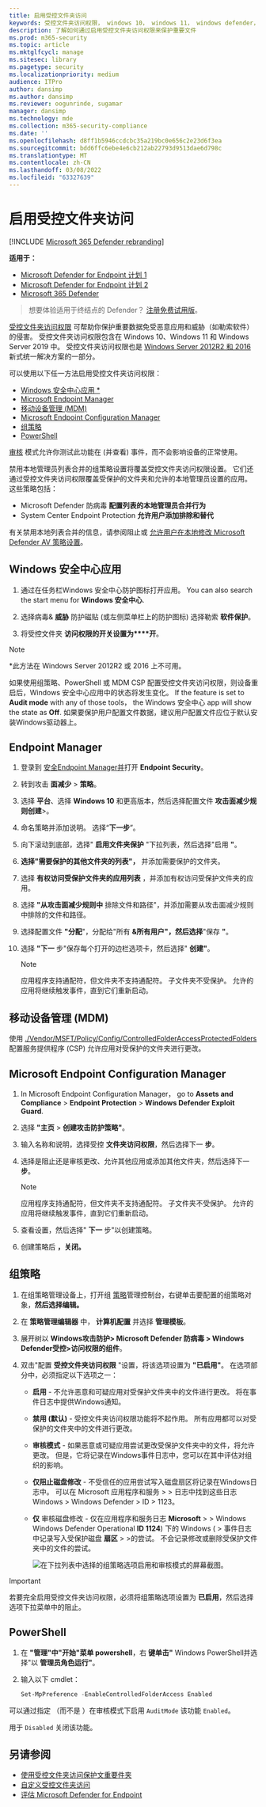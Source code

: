 ```yaml
---
title: 启用受控文件夹访问
keywords: 受控文件夹访问权限， windows 10， windows 11， windows defender， 勒索软件， 保护， 文件， 文件夹， 启用， 打开， 使用
description: 了解如何通过启用受控文件夹访问权限来保护重要文件
ms.prod: m365-security
ms.topic: article
ms.mktglfcycl: manage
ms.sitesec: library
ms.pagetype: security
ms.localizationpriority: medium
audience: ITPro
author: dansimp
ms.author: dansimp
ms.reviewer: oogunrinde, sugamar
manager: dansimp
ms.technology: mde
ms.collection: m365-security-compliance
ms.date: ''
ms.openlocfilehash: d8ff1b5946ccdcbc35a219bc0e656c2e23d6f3ea
ms.sourcegitcommit: bdd6ffc6ebe4e6cb212ab22793d9513dae6d798c
ms.translationtype: MT
ms.contentlocale: zh-CN
ms.lasthandoff: 03/08/2022
ms.locfileid: "63327639"
---
```

# <a name="enable-controlled-folder-access"></a>启用受控文件夹访问

[!INCLUDE [Microsoft 365 Defender rebranding](../../includes/microsoft-defender.md)]

**适用于：**
- [Microsoft Defender for Endpoint 计划 1](https://go.microsoft.com/fwlink/p/?linkid=2154037)
- [Microsoft Defender for Endpoint 计划 2](https://go.microsoft.com/fwlink/p/?linkid=2154037)
- [Microsoft 365 Defender](https://go.microsoft.com/fwlink/?linkid=2118804)

> 想要体验适用于终结点的 Defender？ [注册免费试用版](https://signup.microsoft.com/create-account/signup?products=7f379fee-c4f9-4278-b0a1-e4c8c2fcdf7e&ru=https://aka.ms/MDEp2OpenTrial?ocid=docs-wdatp-assignaccess-abovefoldlink)。

[受控文件夹访问权限](controlled-folders.md) 可帮助你保护重要数据免受恶意应用和威胁（如勒索软件）的侵害。 受控文件夹访问权限包含在 Windows 10、Windows 11 和 Windows Server 2019 中。 受控文件夹访问权限也是 [Windows Server 2012R2 和 2016](/microsoft-365/security/defender-endpoint/configure-server-endpoints#new-functionality-in-the-modern-unified-solution-for-windows-server-2012-r2-and-2016-preview) 新式统一解决方案的一部分。

可以使用以下任一方法启用受控文件夹访问权限：

- [Windows 安全中心应用 *](#windows-security-app)
- [Microsoft Endpoint Manager](#endpoint-manager)
- [移动设备管理 (MDM)](#mobile-device-management-mdm)
- [Microsoft Endpoint Configuration Manager](#microsoft-endpoint-configuration-manager)
- [组策略](#group-policy)
- [PowerShell](#powershell)

[审核](evaluate-controlled-folder-access.md) 模式允许你测试此功能在 (并查看) 事件，而不会影响设备的正常使用。

禁用本地管理员列表合并的组策略设置将覆盖受控文件夹访问权限设置。 它们还通过受控文件夹访问权限覆盖受保护的文件夹和允许的本地管理员设置的应用。 这些策略包括：

- Microsoft Defender 防病毒 **配置列表的本地管理员合并行为**
- System Center Endpoint Protection **允许用户添加排除和替代**

有关禁用本地列表合并的信息，请参阅阻止或 [允许用户在本地修改 Microsoft Defender AV 策略设置](/windows/security/threat-protection/microsoft-defender-antivirus/configure-local-policy-overrides-microsoft-defender-antivirus)。

## <a name="windows-security-app"></a>Windows 安全中心应用

1. 通过在任务栏Windows 安全中心防护图标打开应用。 You can also search the start menu for **Windows 安全中心**.

2. 选择病毒& **威胁** 防护磁贴 (或左侧菜单栏上的防护图标) 选择勒索 **软件保护**。

3. 将受控文件夹 **访问权限的开关设置为****开**。

> [!NOTE]
> *此方法在 Windows Server 2012R2 或 2016 上不可用。
> 
> 如果使用组策略、PowerShell 或 MDM CSP 配置受控文件夹访问权限，则设备重启后，Windows 安全中心应用中的状态将发生变化。
> If the feature is set to **Audit mode** with any of those tools， the Windows 安全中心 app will show the state as **Off**.
> 如果要保护用户配置文件数据，建议用户配置文件应位于默认安装Windows驱动器上。

## <a name="endpoint-manager"></a>Endpoint Manager

1. 登录到 [安全Endpoint Manager并](https://endpoint.microsoft.com)打开 **Endpoint Security**。

2. 转到攻击 **面减少** \> **策略**。

3. 选择 **平台**、选择 **Windows 10** 和更高版本，然后选择配置文件 **攻击面减少规则创建**\>。

4. 命名策略并添加说明。 选择“**下一步**”。

5. 向下滚动到底部，选择" **启用文件夹保护** "下拉列表，然后选择"启用 **"**。

6. **选择"需要保护的其他文件夹的列表"，** 并添加需要保护的文件夹。

7. 选择 **有权访问受保护文件夹的应用列表** ，并添加有权访问受保护文件夹的应用。

8. 选择 **"从攻击面减少规则中** 排除文件和路径"，并添加需要从攻击面减少规则中排除的文件和路径。

9. 选择配置文件 **"分配**"，分配给"所有 **&所有用户"，然后选择**"保存 **"**。

10. 选择 **"下一** 步"保存每个打开的边栏选项卡，然后选择" **创建"**。

    > [!NOTE]
    > 应用程序支持通配符，但文件夹不支持通配符。 子文件夹不受保护。 允许的应用将继续触发事件，直到它们重新启动。

## <a name="mobile-device-management-mdm"></a>移动设备管理 (MDM)

使用 [./Vendor/MSFT/Policy/Config/ControlledFolderAccessProtectedFolders](/windows/client-management/mdm/policy-csp-defender) 配置服务提供程序 (CSP) 允许应用对受保护的文件夹进行更改。

## <a name="microsoft-endpoint-configuration-manager"></a>Microsoft Endpoint Configuration Manager

1. In Microsoft Endpoint Configuration Manager， go to **Assets and Compliance** \> **Endpoint Protection** \> **Windows Defender Exploit Guard**.

2. 选择 **"主页** \> **创建攻击防护策略"**。

3. 输入名称和说明，选择受控 **文件夹访问权限**，然后选择下一 **步**。

4. 选择是阻止还是审核更改、允许其他应用或添加其他文件夹，然后选择下一 **步**。

   > [!NOTE]
   > 应用程序支持通配符，但文件夹不支持通配符。 子文件夹不受保护。 允许的应用将继续触发事件，直到它们重新启动。

5. 查看设置，然后选择" **下一** 步"以创建策略。

6. 创建策略后 **，关闭。**

## <a name="group-policy"></a>组策略

1. 在组策略管理设备上，打开组 [策略](https://technet.microsoft.com/library/cc731212.aspx)管理控制台，右键单击要配置的组策略对象，**然后选择编辑。**

2. 在 **策略管理编辑器** 中， **计算机配置** 并选择 **管理模板**。

3. 展开树以 **Windows攻击防护> Microsoft Defender 防病毒 > Windows Defender受控>访问权限的组件**。

4. 双击"配置 **受控文件夹访问权限** "设置，将该选项设置为 **"已启用"**。 在选项部分中，必须指定以下选项之一：
   - **启用** - 不允许恶意和可疑应用对受保护文件夹中的文件进行更改。 将在事件日志中提供Windows通知。
   - **禁用 (默认)** - 受控文件夹访问权限功能将不起作用。 所有应用都可以对受保护的文件夹中的文件进行更改。
   - **审核模式** - 如果恶意或可疑应用尝试更改受保护文件夹中的文件，将允许更改。 但是，它将记录在Windows事件日志中，您可以在其中评估对组织的影响。
   - **仅阻止磁盘修改** - 不受信任的应用尝试写入磁盘扇区将记录在Windows日志中。 可以在 Microsoft 应用程序和服务 \> \> 日志中找到这些日志Windows \> Windows Defender \> ID \> 1123。
   - **仅** 审核磁盘修改 - 仅在应用程序和服务日志 **Microsoft** \>  \> Windows Windows Defender Operational **ID 1124**) 下的 Windows ( \> 事件日志中记录写入受保护磁盘 **扇区** \> \>的尝试。 不会记录修改或删除受保护文件夹中的文件的尝试。

      ![在下拉列表中选择的组策略选项启用和审核模式的屏幕截图。](../../media/cfa-gp-enable.png)

> [!IMPORTANT]
> 若要完全启用受控文件夹访问权限，必须将组策略选项设置为 **已启用**，然后选择选项下拉菜单中的阻止。

## <a name="powershell"></a>PowerShell

1. 在 **"管理"中"开始"菜单 powershell**，右 **键单击"** Windows PowerShell并选择"以 **管理员角色运行"**。

2. 输入以下 cmdlet：

    ```PowerShell
    Set-MpPreference -EnableControlledFolderAccess Enabled
    ```

可以通过指定 （而不是 ）在审核模式下启用 `AuditMode` 该功能 `Enabled`。

用于 `Disabled` 关闭该功能。

## <a name="see-also"></a>另请参阅

- [使用受控文件夹访问保护文重要件夹](controlled-folders.md)
- [自定义受控文件夹访问](customize-controlled-folders.md)
- [评估 Microsoft Defender for Endpoint](evaluate-mde.md)
